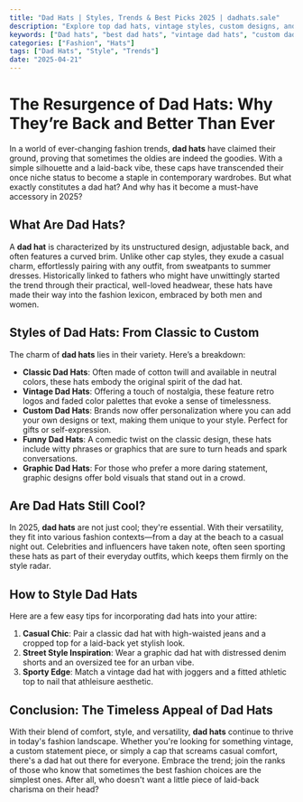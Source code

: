 ```yaml
---
title: "Dad Hats | Styles, Trends & Best Picks 2025 | dadhats.sale"
description: "Explore top dad hats, vintage styles, custom designs, and more at dadhats.sale. Your authority on everything dad hats with honest reviews, styling tips, and where to buy the best dad hats in 2025."
keywords: ["Dad hats", "best dad hats", "vintage dad hats", "custom dad hats", "funny dad hats", "dad hats for men", "dad hats for women", "dad hat styles", "dad hats 2025"]
categories: ["Fashion", "Hats"]
tags: ["Dad Hats", "Style", "Trends"]
date: "2025-04-21"
---
```


# The Resurgence of Dad Hats: Why They’re Back and Better Than Ever

In a world of ever-changing fashion trends, **dad hats** have claimed their ground, proving that sometimes the oldies are indeed the goodies. With a simple silhouette and a laid-back vibe, these caps have transcended their once niche status to become a staple in contemporary wardrobes. But what exactly constitutes a dad hat? And why has it become a must-have accessory in 2025?

## What Are Dad Hats?

A **dad hat** is characterized by its unstructured design, adjustable back, and often features a curved brim. Unlike other cap styles, they exude a casual charm, effortlessly pairing with any outfit, from sweatpants to summer dresses. Historically linked to fathers who might have unwittingly started the trend through their practical, well-loved headwear, these hats have made their way into the fashion lexicon, embraced by both men and women.

## Styles of Dad Hats: From Classic to Custom

The charm of **dad hats** lies in their variety. Here’s a breakdown:

- **Classic Dad Hats**: Often made of cotton twill and available in neutral colors, these hats embody the original spirit of the dad hat.
- **Vintage Dad Hats**: Offering a touch of nostalgia, these feature retro logos and faded color palettes that evoke a sense of timelessness.
- **Custom Dad Hats**: Brands now offer personalization where you can add your own designs or text, making them unique to your style. Perfect for gifts or self-expression.
- **Funny Dad Hats**: A comedic twist on the classic design, these hats include witty phrases or graphics that are sure to turn heads and spark conversations.
- **Graphic Dad Hats**: For those who prefer a more daring statement, graphic designs offer bold visuals that stand out in a crowd.

## Are Dad Hats Still Cool?

In 2025, **dad hats** are not just cool; they're essential. With their versatility, they fit into various fashion contexts—from a day at the beach to a casual night out. Celebrities and influencers have taken note, often seen sporting these hats as part of their everyday outfits, which keeps them firmly on the style radar.

## How to Style Dad Hats

Here are a few easy tips for incorporating dad hats into your attire:

1. **Casual Chic**: Pair a classic dad hat with high-waisted jeans and a cropped top for a laid-back yet stylish look.
2. **Street Style Inspiration**: Wear a graphic dad hat with distressed denim shorts and an oversized tee for an urban vibe.
3. **Sporty Edge**: Match a vintage dad hat with joggers and a fitted athletic top to nail that athleisure aesthetic.

## Conclusion: The Timeless Appeal of Dad Hats

With their blend of comfort, style, and versatility, **dad hats** continue to thrive in today's fashion landscape. Whether you're looking for something vintage, a custom statement piece, or simply a cap that screams casual comfort, there's a dad hat out there for everyone. Embrace the trend; join the ranks of those who know that sometimes the best fashion choices are the simplest ones. After all, who doesn't want a little piece of laid-back charisma on their head?